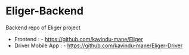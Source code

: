 # Eliger-Backend
Backend repo of Eliger project 

  * Frontend : - https://github.com/kavindu-mane/Eliger
  * Driver Mobile App : - https://github.com/kavindu-mane/Eliger-Driver
